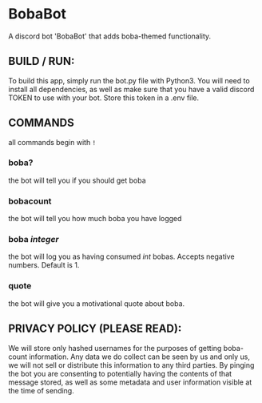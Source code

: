 # BobaBot
A discord bot 'BobaBot' that adds boba-themed functionality.

## BUILD / RUN:
To build this app, simply run the bot.py file with Python3. You will need to install all dependencies,
as well as make sure that you have a valid discord TOKEN to use with your bot. Store this token in a .env file.

## COMMANDS
all commands begin with `!`
### boba?
the bot will tell you if you should get boba
### bobacount 
the bot will tell you how much boba you have logged
### boba *integer*
the bot will log you as having consumed *int* bobas. Accepts negative numbers. Default is 1.
### quote
the bot will give you a motivational quote about boba.


## PRIVACY POLICY (PLEASE READ):
We will store only hashed usernames for the purposes of getting boba-count information. Any data we do collect can be seen by us and only us, 
we will not sell or distribute this information to any third parties. By pinging the bot you are consenting to potentially having the contents of that message stored,
as well as some metadata and user information visible at the time of sending. 

